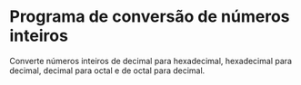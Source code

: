 # Programa de conversão de números inteiros
Converte números inteiros de decimal para hexadecimal, hexadecimal para decimal, decimal para octal e de octal para decimal.
